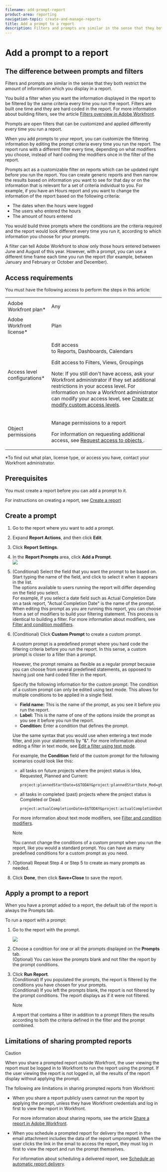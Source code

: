 ```yaml
---
filename: add-prompt-report
product-area: reporting
navigation-topic: create-and-manage-reports
title: Add a prompt to a report
description: Filters and prompts are similar in the sense that they both restrict the amount of information which you display in a report.
---
```


# Add a prompt to a report

## The difference between prompts and filters

Filters and prompts are similar in the sense that they both restrict the amount of information which you display in a report.

You build a filter when you want the information displayed in the report to be filtered by the same criteria every time you run the report. Filters are built one time and they are hard coded in the report. For more information about building filters, see the article [Filters overview in Adobe Workfront](../../../reports-and-dashboards/reports/reporting-elements/filters-overview.md).

Prompts are open filters that can be customized and applied differently every time you run a report.

When you add prompts to your report, you can customize the filtering information by editing the prompt criteria every time you run the report. The report runs with a different filter every time, depending on what modifiers you choose, instead of hard coding the modifiers once in the filter of the report.

Prompts act as a customizable filter on reports which can be updated right before you run the report. You can create generic reports and then narrow the results based on information you want to see for that day or on the information that is relevant for a set of criteria individual to you. For example, if you have an Hours report and you want to change the information of the report based on the following criteria:

* The dates when the hours were logged
* The users who entered the hours
* The amount of hours entered

You would build three prompts where the conditions are the criteria required and the report would look different every time you run it, according to which information you choose for your prompts.

A filter can tell Adobe Workfront to show only those hours entered between June and August of this year. However, with a prompt, you can use a different time frame each time you run the report (for example, between January and February or October and December).

## Access requirements

You must have the following access to perform the steps in this article:

<table cellspacing="0"> 
 <col> 
 <col> 
 <tbody> 
  <tr> 
   <td role="rowheader">Adobe Workfront plan*</td> 
   <td> <p>Any</p> </td> 
  </tr> 
  <tr> 
   <td role="rowheader">Adobe Workfront license*</td> 
   <td> <p>Plan </p> </td> 
  </tr> 
  <tr> 
   <td role="rowheader">Access level configurations*</td> 
   <td> <p>Edit access to&nbsp;Reports,&nbsp;Dashboards,&nbsp;Calendars</p> <p>Edit access to Filters,&nbsp;Views, Groupings</p> <p>Note: If you still don't have access, ask your Workfront administrator if they set additional restrictions in your access level. For information on how a Workfront administrator can modify your access level, see <a href="../../../administration-and-setup/add-users/configure-and-grant-access/create-modify-access-levels.md" class="MCXref xref">Create or modify custom access levels</a>.</p> </td> 
  </tr> 
  <tr> 
   <td role="rowheader">Object permissions</td> 
   <td> <p>Manage permissions to a report</p> <p>For information on requesting additional access, see <a href="../../../workfront-basics/grant-and-request-access-to-objects/request-access.md" class="MCXref xref">Request access to objects </a>.</p> </td> 
  </tr> 
 </tbody> 
</table>

&#42;To find out what plan, license type, or access you have, contact your Workfront administrator.

## Prerequisites

You must create a report before you can add a prompt to it.

For instructions on creating a report, see [Create a report](../../../reports-and-dashboards/reports/creating-and-managing-reports/create-report.md)

## Create a prompt

1. Go to the report where you want to add a prompt.
1. Expand **Report Actions**, and then click **Edit**.

1. Click **Report Settings**.
1. In the **Report Prompts** area, click **Add a Prompt**.  
   ![](assets/qs-add-a-prompt-350x216.png)

1. (Conditional) Select the field that you want the prompt to be based on. Start typing the name of the field, and click to select it when it appears in the list.  
   The options available to users running the report will differ depending on the field you select.  
   For example, if you select a date field such as Actual Completion Date on a task report, "Actual Completion Date" is the name of the prompt. When editing this prompt as you are running this report, you can choose from a set of modifiers to build your filtering statement. This process is identical to building a filter. For more information about modifiers, see [Filter and condition modifiers](../../../reports-and-dashboards/reports/reporting-elements/filter-condition-modifiers.md).

1. (Conditional) Click **Custom Prompt** to create a custom prompt.

   A custom prompt is a predefined prompt where you hard code the filtering criteria before you run the report. In this sense, a custom prompt is closer to a filter than a prompt.

   However, the prompt remains as flexible as a regular prompt because you can choose from several predefined statements, as opposed to having just one hard coded filter in the report.

   Specify the following information for the custom prompt: The condition of a custom prompt can only be edited using text mode. This allows for multiple conditions to be applied in a single field.

   * **Field name:** This is the name of the prompt, as you see it before you run the report.
   * **Label:** This is the name of one of the options inside the prompt as you see it before you run the report.
   * **Condition:** Enter a condition that defines the prompt.

   Use the same syntax that you would use when entering a text mode filter, and join your statements by "&". For more information about editing a filter in text mode, see [Edit a filter using text mode](../../../reports-and-dashboards/reports/text-mode/edit-text-mode-in-filter.md).

   For example, the **Condition** field of the custom prompt for the following scenarios could look like this:

   * all tasks on future projects where the project status is Idea, Requested, Planned and Current:

     ```   
     project:plannedStartDate=$$TODAY&project:plannedStartDate_Mod=gte&project:status=IDA,REQ,PLN,CUR&project:status_Mod=in
     ```

   * all tasks in completed (past) projects where the project status is Completed or Dead:

     ```   
     project:actualCompletionDate=$$TODAY&project:actualCompletionDate_Mod=lte&project:status=CPL,DED&project:status_Mod=in
     ```

   For more information about text mode modifiers, see [Filter and condition modifiers](../../../reports-and-dashboards/reports/reporting-elements/filter-condition-modifiers.md).

   >[!NOTE]
   >
   >You cannot change the conditions of a custom prompt when you run the report, like you would a standard prompt. You can have as many predefined conditions for a custom prompt as you need.

1. (Optional) Repeat Step 4 or Step 5 to create as many prompts as needed.
1. Click **Done**, then click **Save+Close** to save the report.

## Apply a prompt to a report

When you have a prompt added to a report, the default tab of the report is always the Prompts tab.

To run a report with a prompt:

1. Go to the report with the prompt.

   ![](assets/qs-prompt-drop-downs-350x229.png)

1. Choose a condition for one or all the prompts displayed on the **Prompts** tab.  
   (Optional) You can leave the prompts blank and not filter the report by the prompt conditions.

1. Click **Run Report**.  
   (Conditional) If you populated the prompts, the report is filtered by the conditions you have chosen for your prompts.  
   (Conditional) If you left the prompts blank, the report is not filtered by the prompt conditions. The report displays as if it were not filtered.

   >[!NOTE]
   >
   >A report that contains a filter in addition to a prompt filters the results according to both the criteria defined in the filter and the prompt combined.

## Limitations of sharing prompted reports

>[!CAUTION]
>
>When you share a prompted report outside Workfront, the user viewing the report must be logged in to Workfront to run the report using the prompt. If the user viewing the report is not logged in, all the results of the report display without applying the prompt.

The following are limitations in sharing prompted reports from Workfront:

* When you share a report publicly users cannot run the report by applying the prompt, unless they have Workfront credentials and log in first to view the report in Workfront.

  For more information about sharing reports, see the article [Share a report in Adobe Workfront](../../../reports-and-dashboards/reports/creating-and-managing-reports/share-report.md).
* When you schedule a prompted report for delivery the report in the email attachment includes the data of the report umprompted. When the user clicks the link in the email to access the report, they must log in first to view the report and run the prompt themselves.

  For information about scheduling a delivered report, see [Schedule an automatic report delivery](../../../reports-and-dashboards/reports/creating-and-managing-reports/set-up-automatic-report-delivery.md).

